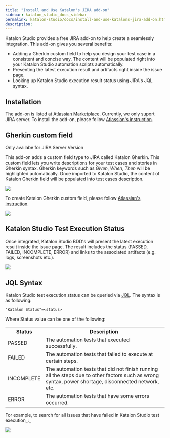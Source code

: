 ```yaml
---
title: "Install and Use Katalon's JIRA add-on" 
sidebar: katalon_studio_docs_sidebar
permalink: katalon-studio/docs/install-and-use-katalons-jira-add-on.html 
description: 
---
```

Katalon Studio provides a free JIRA add-on to help create a seamlessly integration. This add-on gives you several benefits:

*   Adding a Gherkin custom field to help you design your test case in a consistent and concise way. The content will be populated right into your Katalon Studio automation scripts automatically.
*   Presenting the latest execution result and artifacts right inside the issue page.
*   Looking up Katalon Studio execution result status using JIRA's JQL syntax.

Installation
------------

The add-on is listed at [Atlassian Marketplace](https://marketplace.atlassian.com/plugins/com.katalon.katalon-jira-plugin). Currently, we only suport JIRA server. To install the add-on, please follow [Atlassian's instruction](https://marketplace.atlassian.com/plugins/com.katalon.katalon-jira-plugin/server/installation).

Gherkin custom field
--------------------

Only availabe for JIRA Server Version

This add-on adds a custom field type to JIRA called Katalon Gherkin. This custom field lets you write descriptions for your test cases and stories in Gherkin syntax. Gherkin keywords such as _Given_, _When_, _Then_ will be highlighted automatically. Once imported to Katalon Studio, the content of Katalon Gherkin field will be populated into test cases description.  

![](../../images/katalon-studio/docs/install-and-use-katalons-jira-add-on/katalon-jira-plugin-1-field-marked.png)  

  

To create Katalon Gherkin custom field, please follow [Atlassian's instruction](https://confluence.atlassian.com/adminjiraserver071/project-screens-schemes-and-fields-802592517.html).

![](../../images/katalon-studio/docs/install-and-use-katalons-jira-add-on/field-config-marked.png)  

Katalon Studio Test Execution Status
------------------------------------

Once integrated, Katalon Studio BDD's will present the latest execution result inside the issue page. The result includes the status (PASSED, FAILED, INCOMPLETE, ERROR) and links to the associated artifacts (e.g. logs, screenshots etc.).

![](../../images/katalon-studio/docs/install-and-use-katalons-jira-add-on/katalon-jira-plugin-1-status-marked.png)  

JQL Syntax
----------

Katalon Studio test execution status can be queried via [JQL](https://confluence.atlassian.com/jirasoftwarecloud/advanced-searching-764478330.html). The syntax is as following:

```
"Katalon Status"=<status>
```

Where Status value can be one of the following:

<table class="" style="table-layout: fixed;"><colgroup class="" style=""><col style="" class=""><col style="" class=""></colgroup><tbody class="" style=""><tr class="" style=""><th class="" style="">Status</th><th class="" colspan="1" style="">Description</th></tr><tr class="" style=""><td class="" style="">PASSED</td><td class="" colspan="1" style="">The automation tests that executed successfully.</td></tr><tr class="" style=""><td class="" style="">FAILED</td><td class="" colspan="1" style="">The automation tests that failed to execute at certain steps.</td></tr><tr class="" style=""><td class="" style=""><p class="" style="">INCOMPLETE</p></td><td class="" colspan="1" style="">The automation tests that did not finish running all the steps due to other factors such as wrong syntax, power shortage, disconnected network, etc.</td></tr><tr class="" style=""><td class="" colspan="1" style="">ERROR</td><td class="" colspan="1" style="">The automation tests that have some errors occurred.</td></tr></tbody></table>

For example, to search for all issues that have failed in Katalon Studio test execution_:_

![](../../images/katalon-studio/docs/install-and-use-katalons-jira-add-on/katalon-jira-plugin-2.png)
